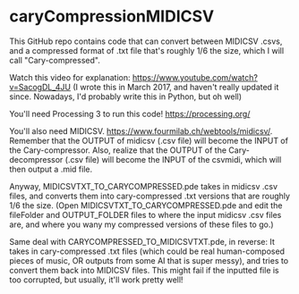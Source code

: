 # caryCompressionMIDICSV

This GitHub repo contains code that can convert between MIDICSV .csvs, and a compressed format of .txt file that's roughly 1/6 the size, which I will call "Cary-compressed".

Watch this video for explanation: https://www.youtube.com/watch?v=SacogDL_4JU (I wrote this in March 2017, and haven't really updated it since. Nowadays, I'd probably write this in Python, but oh well)

You'll need Processing 3 to run this code! https://processing.org/

You'll also need MIDICSV. https://www.fourmilab.ch/webtools/midicsv/. Remember that the OUTPUT of midicsv (.csv file) will become the INPUT of the Cary-compressor. Also, realize that the OUTPUT of the Cary-decompressor (.csv file) will become the INPUT of the csvmidi, which will then output a .mid file.

Anyway, MIDICSVTXT_TO_CARYCOMPRESSED.pde takes in midicsv .csv files, and converts them into cary-compressed .txt versions that are roughly 1/6 the size.
(Open MIDICSVTXT_TO_CARYCOMPRESSED.pde and edit the fileFolder and OUTPUT_FOLDER files to where the input midicsv .csv files are, and where you wany my compressed versions of these files to go.)

Same deal with CARYCOMPRESSED_TO_MIDICSVTXT.pde, in reverse: It takes in cary-compressed .txt files (which could be real human-composed pieces of music, OR outputs from some AI that is super messy), and tries to convert them back into MIDICSV files. This might fail if the inputted file is too corrupted, but usually, it'll work pretty well!


